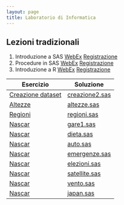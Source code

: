 ```yaml
---
layout: page
title: Laboratorio di Informatica
---
```

 
## Lezioni tradizionali

1.  Introduzione a SAS [WebEx]() [Registrazione]()
1.  Procedure in   SAS [WebEx]() [Registrazione]()
1.  Introduzione a R   [WebEx]() [Registrazione]()



| Esercizio                            | Soluzione                                 |
| ---------------                      | -------------                             |
| [Creazione dataset](testi/creazione) | [creazione2.sas](Esercizi/creazione2.sas) |
| [Altezze](testi/altezze)             | [altezze.sas](Esercizi/altezze.sas)       |
| [Regioni](testi/regioni)             | [regioni.sas](Esercizi/regioni.sas)       |
| [Nascar](testi/nascar)               | [gare1.sas](Esercizi/gare1.sas)           |
| [Nascar](testi/dieta)                | [dieta.sas](Esercizi/dieta.sas)           |
| [Nascar](testi/auto)                 | [auto.sas](Esercizi/auto.sas)             |
| [Nascar](testi/emergenze)            | [emergenze.sas](Esercizi/emergenze.sas)   |
| [Nascar](testi/elezioni)             | [elezioni.sas](Esercizi/elezioni.sas)     |
| [Nascar](testi/satelliti)            | [satellite.sas](Esercizi/satellite.sas)   |
| [Nascar](testi/vento)                | [vento.sas](Esercizi/vento.sas)           |
| [Nascar](testi/giappone)             | [japan.sas](Esercizi/japan.sas) |


